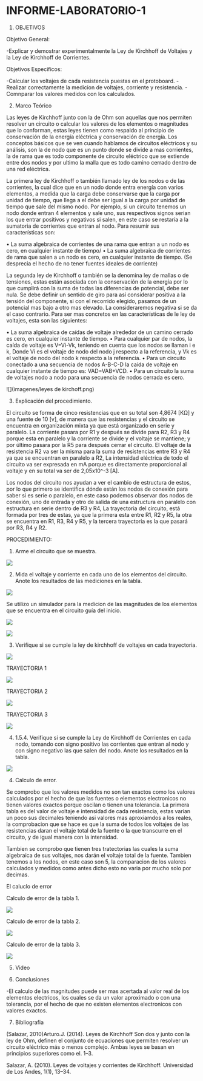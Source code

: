 # INFORME-LABORATORIO-1
1) OBJETIVOS

Objetivo General: 

-Explicar y demostrar experimentalmente la Ley de Kirchhoff de Voltajes y la Ley de Kirchhoff de Corrientes.

Objetivos Especificos:

-Calcular los voltajes de cada resistencia puestas en el protoboard.
-Realizar correctamente la medicion de voltajes, corriente y resistencia.
-Comnparar los valores medidos con los calculados.

2) Marco Teórico

Las leyes de Kirchhoff junto con la de Ohm son aquellas que nos permiten resolver un circuito o calcular los valores de los elementos o magnitudes que lo conforman, estas leyes tienen como respaldo al principio de conservación de la energía eléctrica y conservación de energía.
Los conceptos básicos que se ven cuando hablamos de circuitos eléctricos y su análisis, son la de nodo que es un punto donde se divide a mas corrientes, la de rama que es todo componente de circuito eléctrico que se extiende entre dos nodos y por ultimo la malla que es todo camino cerrado dentro de una red eléctrica.

La primera ley de Kirchhoff o también llamado ley de los nodos o de las corrientes, la cual dice que en un nodo donde entra energía con varios elementos, a medida que la carga debe conservarse que la carga por unidad de tiempo, que llega a el debe ser igual a la carga por unidad de tiempo que sale del mismo nodo.
Por ejemplo, si un circuito tenemos un nodo donde entran 4 elementos y sale uno, sus respectivos signos serian los que entrar positivos y negativos si salen, en este caso se restaría a la sumatoria de corrientes que entran al nodo. Para resumir sus características son:

•	La suma algebraica de corrientes de una rama que entran a un nodo es cero, en cualquier instante de tiempo/
•	La suma algebraica de corrientes de rama que salen a un nodo es cero, en cualquier instante de tiempo. (Se desprecia el hecho de no tener fuentes ideales de corriente)


La segunda ley de Kirchhoff o también se la denomina ley de mallas o de tensiones, estas están asociada con la conservación de la energía por lo que cumplirá con la suma de todas las diferencias de potencial, debe ser nula. Se debe definir un sentido de giro para así considerar positiva a la tensión del componente, si con el recorrido elegido, pasamos de un potencial mas bajo a otro mas elevado. La consideraremos negativa si se da el caso contrario. Para ser mas concretos en las características de le ley de voltajes, esta son las siguientes:

•	La suma algebraica de caídas de voltaje alrededor de un camino cerrado es cero, en cualquier instante de tiempo.
•	Para cualquier par de nodos, la caída de voltaje es V=Vi-Vk, teniendo en cuenta que los nodos se llaman i e k, Donde Vi es el voltaje de nodo del nodo j respecto a la referencia, y Vk es el voltaje de nodo del nodo k respecto a la referencia.
•	Para un circuito conectado a una secuencia de nodos A-B-C-D la caída de voltaje en cualquier instante de tiempo es: VAD=VAB+VCD.
•	Para un circuito la suma de voltajes nodo a nodo para una secuencia de nodos cerrada es cero.




![](imagenes/leyes de kirchoff.png)





3) Explicación del procedimiento.

El circuito se forma de cinco resistencias que en su total son 4,8674 [KΩ] y una fuente de 10 [v], de manera que las resistencias y el circuito se encuentra en organización mixta ya que está organizado en serie y paralelo. La corriente pasara por R1 y después se divide para R2, R3 y R4 porque esta en paralelo y la corriente se divide y el voltaje se mantiene; y por último pasara por la R5 para después cerrar el circuito. El voltaje de la resistencia R2 va ser la misma para la suma de resistencias entre R3 y R4 ya que se encuentran en paralelo a R2, La intensidad eléctrica de todo el circuito va ser expresada en mA porque es directamente proporcional al voltaje y en su total va ser de 2,05x10^-3 [A].

Los nodos del circuito nos ayudan a ver el cambio de estructura de estos, por lo que primero  se identifica dónde están los nodos de conexión para saber si es serie o paralelo, en este caso podemos observar dos nodos de conexión, uno de entrada y otro de salida de una estructura en paralelo con estructura en serie dentro de R3 y R4, La trayectoria del circuito, está formada por tres de estas, ya que la primera esta entre R1, R2 y R5, la otra se encuentra en R1, R3, R4 y R5, y la tercera trayectoria es la que pasará por R3, R4 y R2.

PROCEDIMIENTO:

1. Arme el circuito que se muestra.

![](imagenes/circuito.png)

2. Mida el voltaje y corriente en cada uno de los elementos del circuito. Anote los resultados de las mediciones en la tabla.

![](imagenes/tabla_1.png)


Se utilizo un simulador para la medicion de las magnitudes de los elementos que se encuentra en el circuito guía del inicio.

![](imagenes/voltajes.png)

![](imagenes/amperaje.png)



3. Verifique si se cumple la ley de kirchhoff de voltajes en cada trayectoria.

![](imagenes/tabla_2.png)

TRAYECTORIA 1

![](imagenes/malla1.png)



TRAYECTORIA 2


![](imagenes/malla2.png)


TRAYECTORIA 3

![](imagenes/malla3.png)

4. 1.5.4.	Verifique si se cumple la Ley de Kirchhoff de Corrientes en cada nodo, tomando con signo positivo las corrientes que entran al nodo y con signo negativo las que salen del nodo. Anote los resultados en la tabla.



![](imagenes/TABLA_3.png)





4) Calculo de error.

Se comprobo que los valores medidos no son tan exactos como los valores calculados por el hecho de que las fuentes o elementos electronicos no tienen valores exactos porque oscilan o tienen una tolerancia. La primera tabla es del valor de voltaje e intensidad de cada resistencia, estas varian un poco sus decimales teniendo asi valores mas aproxiamdos a los reales, la comprobacion que se hace es que la suma de todos los voltajes de las resistencias daran el voltaje total de la fuente o la que transcurre en el circuito, y de igual manera con la intensidad.

Tambien se comprobo que tienen tres tratectorias  las cuales la suma algebraica de sus voltajes, nos darán el voltaje total de la fuente. Tambien tenemos a los nodos, en este caso son 5, la comparacion de los valores calculados y medidos como antes dicho esto no varia por mucho solo por decimas.


El caluclo de error

Calculo de error de la tabla 1.

![](imagenes/tabla_1_error.png)

Calculo de error de la tabla 2.

![](imagenes/tabla_2_error.png)

Calculo de error de la tabla 3.

![](imagenes/tabla_3_error.png)




5) Video

6) Conclusiones

-El calculo de las magnitudes puede ser mas acertada al valor real de los elementos electricos, los cuales se da un valor aproximado o con una tolerancia, por el hecho de que no existen elementos electronicos con valores exactos.



7) Bibliografia

(Salazar, 2010)Arturo.J. (2014). Leyes de Kirchhoff Son dos y junto con la ley de Ohm, definen el conjunto de ecuaciones que permiten resolver un circuito eléctrico más o menos complejo. Ambas leyes se basan en principios superiores como el. 1–3.


Salazar, A. (2010). Leyes de voltajes y corrientes de Kirchhoff. Universidad de Los Andes, 1(1), 13–34.


